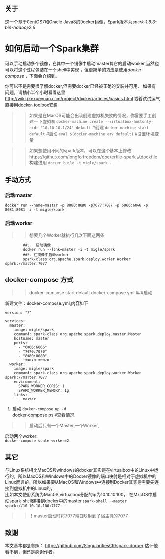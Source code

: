 ## 关于  
这一个基于CentOS7和Oracle Java8的Docker镜像，Spark版本为*spark-1.6.3-bin-hadoop2.6*   

# 如何启动一个Spark集群

可以手动启动多个镜像，在其中一个镜像中启动master其它的启动worker,当然也可以将这个过程包装在一个shell中实现 ，但更简单的方法是使用*docker-compose* ，下面会介绍到。 

你可以不是需要很了解docker,但需要docker已经被正确的安装并可用，
如果有问题，请抽小半个小时看看这里<http://wiki.jikexueyuan.com/project/docker/articles/basics.html>
或着试试运气直接用[docker-toolbox](https://www.docker.com/products/docker-toolbox)安装
 
>> 如果是在MacOS可能会出现创建虚拟机失败的情况，你需要手工创建一下虚拟机
`docker-machine create --virtualbox-hostonly-cidr "10.10.10.1/24" default`  #创建
`docker-machine start default`      #启动
`eval $(docker-machine env default)`  #设置环境变量


>>如果想使用不同的spark版本，可以在这个基本上修改https://github.com/longforfreedom/dockerfile-spark
>>从dockfile构建进用 `docker build -t migle/spark .`  

## 手动方式 
### 启动master

 `docker run --name=master -p 8080:8080 -p7077:7077 -p 6066:6066 -p 8081:8081 -i -t migle/spark`

### 启动worker
>> 想要几个Worker就执行几次下面这两条

``` 
        ##1.  启动镜像
        docker run --link=master -i -t migle/spark 
        ##2. 在镜像中启动worker
        spark-class org.apache.spark.deploy.worker.Worker spark://master:7077

```  

## docker-compose 方式
>> docker-compose start default  docker-compose.yml ###启动

新建文件：docker-compose.yml,内容如下  

```
version: "2"

services:
  master:
    image: migle/spark
    command: spark-class org.apache.spark.deploy.master.Master 
    hostname: master
    ports:
      - "6066:6066"
      - "7070:7070"
      - "8080:8080"
      - "50070:50070"
  worker:
    image: migle/spark
    command: spark-class org.apache.spark.deploy.worker.Worker spark://master:7077
    environment:
      SPARK_WORKER_CORES: 1
      SPARK_WORKER_MEMORY: 1g
    links:
      - master
```
1. 启动
`docker-compose up -d`  
docker-compose ps #查看情况  
>> 启动后只有一个Master,一个Worker,

启动两个worker:  
`docker-compose scale worker=2`

## 其它
与Linux系统相比MacOS和windows的docker其实是在virtualbox中的Linux中运行的，所以MacOS和Windows中的Docker镜像的端口映射是相对于虚拟机中的Linux而言的，所以如果要从MacOS和Windows中连接到Docker其实是需要先连接到虚拟机中的Linux的，   
比如本文使用系统为MacOS,virtualbox分配的ip为10.10.10.100，
在MacOS中启动spark-shell连接到docker中的master
`spark-shell --master spark://10.10.10.100:7077`

>> ！master启动时将7077端口映射到了宿主机的7077



## 致谢
本文基本都是参照： https://github.com/SingularitiesCR/spark-docker 估计他看不到，但还是感谢作者。
